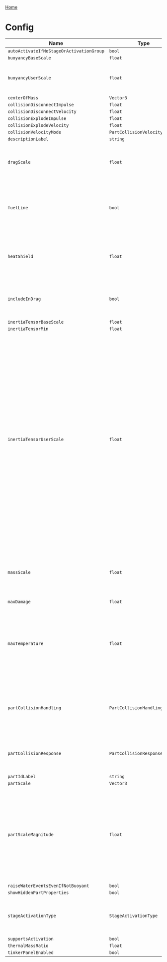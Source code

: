 [Home](https://wnp78.github.io/Sr2Xml/)

# Config


|Name|Type|Description|
|--|--|--|
|`autoActivateIfNoStageOrActivationGroup`|`bool`||
|`buoyancyBaseScale`|`float`||
|`buoyancyUserScale`|`float`|Changes how buoyant the part is in water.|
|`centerOfMass`|`Vector3`||
|`collisionDisconnectImpulse`|`float`||
|`collisionDisconnectVelocity`|`float`||
|`collisionExplodeImpulse`|`float`||
|`collisionExplodeVelocity`|`float`||
|`collisionVelocityMode`|`PartCollisionVelocityMode`||
|`descriptionLabel`|`string`||
|`dragScale`|`float`|Changes this part's contribution to the craft's overall drag force.|
|`fuelLine`|`bool`|Allow connected engines to search this part and its connected parts for fuel tanks.|
|`heatShield`|`float`|Heat shield that prevents heat damage until it depletes.|
|`includeInDrag`|`bool`|Determines whether or not to include this part in the drag model.|
|`inertiaTensorBaseScale`|`float`||
|`inertiaTensorMin`|`float`||
|`inertiaTensorUserScale`|`float`|Increase to strengthen movable joints which are wobbly. Increase slowly, and only as much as necessary until the joint is stable as it can dramatically slow down rotation, or cause other issues if raised too much. Note: It is irrelevant which part within a group is adjusted; values are summed between parts in a group and applied to the group as a whole.|
|`massScale`|`float`|Handy way to trick the laws of physics and increase or decrease the mass of this part.|
|`maxDamage`|`float`||
|`maxTemperature`|`float`|The maximum temperature, in Celsius, that this part can withstand before taking heat damage or depleting its heat shield.|
|`partCollisionHandling`|`PartCollisionHandlingMethod`|Determines how collisions are handled when two parts bump into each other.|
|`partCollisionResponse`|`PartCollisionResponseType`|Determines how this part reacts when it takes a solid hit.|
|`partIdLabel`|`string`||
|`partScale`|`Vector3`||
|`partScaleMagnitude`|`float`|Changes the size of the part. This can cause odd behavior, so for parts that have a dedicated size setting or tool we recommend you use that instead of this.|
|`raiseWaterEventsEvenIfNotBuoyant`|`bool`||
|`showHiddenPartProperties`|`bool`||
|`stageActivationType`|`StageActivationType`|Changes the current stage activation type of the part.|
|`supportsActivation`|`bool`||
|`thermalMassRatio`|`float`||
|`tinkerPanelEnabled`|`bool`||


